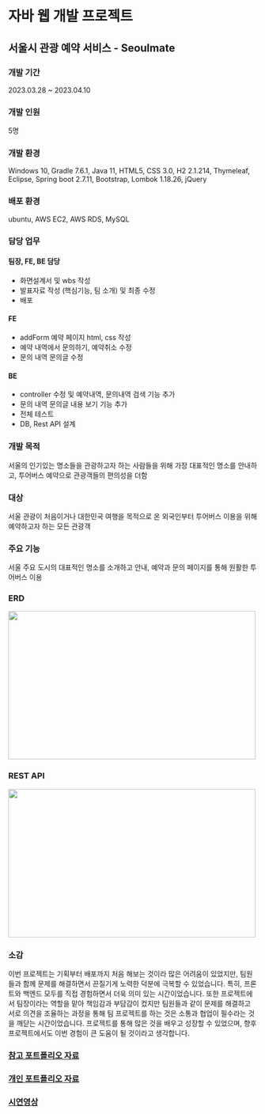 # 자바 웹 개발 프로젝트 
## 서울시 관광 예약 서비스 - Seoulmate

### 개발 기간
2023.03.28 ~ 2023.04.10
### 개발 인원
5명
### 개발 환경
Windows 10, Gradle 7.6.1, Java 11, HTML5, CSS 3.0, H2 2.1.214, Thymeleaf, Eclipse, Spring boot 2.7.11, Bootstrap, Lombok 1.18.26, jQuery

### 배포 환경
ubuntu, AWS EC2, AWS RDS, MySQL
### 담당 업무
#### 팀장, FE, BE 담당
  - 화면설계서 및 wbs 작성
  - 발표자료 작성 (핵심기능, 팀 소개) 및 최종 수정
  - 배포

#### FE
  - addForm 예약 페이지 html, css 작성
  - 예약 내역에서 문의하기, 예약취소 수정
  - 문의 내역 문의글 수정

#### BE
  - controller 수정 및 예약내역, 문의내역 검색 기능 추가
  - 문의 내역 문의글 내용 보기 기능 추가
  - 전체 테스트
  - DB, Rest API 설계

### 개발 목적
서울의 인기있는 명소들을 관광하고자 하는 사람들을 위해 가장 대표적인 명소를 안내하고, 투어버스 예약으로 관광객들의 편의성을 더함
### 대상
서울 관광이 처음이거나 대한민국 여행을 목적으로 온 외국인부터 투어버스 이용을 위해 예약하고자 하는 모든 관광객
### 주요 기능
서울 주요 도시의 대표적인 명소를 소개하고 안내, 예약과 문의 페이지를 통해 원활한 투어버스 이용


### ERD   
  <img src="https://github.com/mj0718/seoulmate/assets/109218705/161288e2-8b94-47d4-bbd3-348d9ed0221f" width="500" height="300">
  
### REST API  
  <img src="https://github.com/mj0718/seoulmate/assets/109218705/a90b164f-513b-4aed-9b93-52bdb973efed" width="500" height="300">

### 소감
이번 프로젝트는 기획부터 배포까지 처음 해보는 것이라 많은 어려움이 있었지만, 팀원들과 함께 문제를 해결하면서 끈질기게 노력한 덕분에 극복할 수 있었습니다. 특히, 프론트와 백엔드 모두를 직접 경험하면서 더욱 의미 있는 시간이었습니다. 또한 프로젝트에서 팀장이라는 역할을 맡아 책임감과 부담감이 컸지만 팀원들과 같이 문제를 해결하고 서로 의견을 조율하는 과정을 통해 팀 프로젝트를 하는 것은 소통과 협업이 필수라는 것을 깨닫는 시간이었습니다. 프로젝트를 통해 많은 것을 배우고 성장할 수 있었으며, 향후 프로젝트에서도 이번 경험이 큰 도움이 될 것이라고 생각합니다. 

### [참고 포트폴리오 자료](https://github.com/mj0718/seoulmate/blob/master/%ED%94%84%EB%A1%9C%EC%A0%9D%ED%8A%B8%20%EC%86%8C%EA%B0%9C_%ED%8F%AC%ED%8A%B8%ED%8F%B4%EB%A6%AC%EC%98%A4.pdf)

### [개인 포트폴리오 자료](https://github.com/mj0718/seoulmate/blob/master/%ED%94%84%EB%A1%9C%EC%A0%9D%ED%8A%B8%20%EC%86%8C%EA%B0%9C_%ED%8F%AC%ED%8A%B8%ED%8F%B4%EB%A6%AC%EC%98%A4.pdf)

### [시연영상](https://github.com/mj0718/seoulmate/blob/master/%EC%8B%9C%EC%97%B0%EC%98%81%EC%83%81.mp4)
